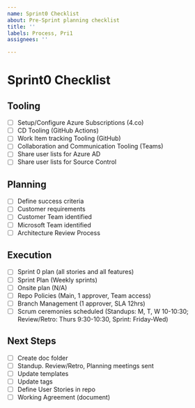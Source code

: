 ```yaml
---
name: Sprint0 Checklist
about: Pre-Sprint planning checklist
title: ''
labels: Process, Pri1
assignees: ''

---
```



# Sprint0 Checklist

## Tooling
- [ ] Setup/Configure Azure Subscriptions  (4.co)
- [ ] CD Tooling (GitHub Actions) 
- [ ] Work Item tracking Tooling (GitHub) 
- [ ] Collaboration and Communication Tooling  (Teams)
- [ ] Share user lists for Azure AD 
- [ ] Share user lists for Source Control

## Planning
- [ ] Define success criteria 
- [ ] Customer requirements
- [ ] Customer Team identified
- [ ] Microsoft Team identified 
- [ ] Architecture Review Process

## Execution
- [ ] Sprint 0 plan (all stories and all features)
- [ ] Sprint Plan (Weekly sprints)
- [ ] Onsite plan (N/A)
- [ ] Repo Policies (Main, 1 approver, Team access) 
- [ ] Branch Management (1 approver, SLA 12hrs)
- [ ] Scrum ceremonies scheduled (Standups: M, T, W 10-10:30;  Review/Retro: Thurs 9:30-10:30, Sprint: Friday-Wed)

## Next Steps
- [ ]  Create doc folder 
- [ ]  Standup. Review/Retro, Planning meetings sent
- [ ]  Update templates
- [ ]  Update tags
- [ ]  Define User Stories in repo
- [ ]  Working Agreement (document)
